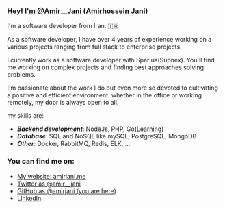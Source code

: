 ### Hey! I'm [@Amir__Jani](https://twitter.com/amir__jani) (Amirhossein Jani)

I'm a software developer from Iran. 🇮🇷

As a software developer, I have over 4 years of experience working on a various projects ranging from full stack to enterprise projects.

I currently work as a software developer with Sparlus(Supnex). You'll find me working on complex projects and finding best approaches solving problems.

I'm passionate about the work I do but even more so devoted to cultivating a positive and efficient environment. whether in the office or working remotely, my door is always open to all.

my skills are:

* __*Backend development*__: NodeJs, PHP, Go(Learning)
* __*Database*__: SQL and NoSQL like mySQL, PostgreSQL, MongoDB 
* __*Other*__: Docker, RabbitMQ, Redis, ELK, ... 

### You can find me on:

* [My website: amirjani.me](https://amirjani.me/)
* [Twitter as @amir__jani](https://twitter.com/amir__jani)
* [GitHub as @amirjani (you are here)](https://github.com/amirjani)
* [LinkedIn](https://linkedin.com/in/amir-jani)
